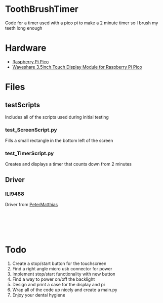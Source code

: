 # ToothBrushTimer
Code for a timer used with a pico pi to make a 2 minute timer so I brush my teeth long enough

# Hardware
- [Raspberry Pi Pico](https://littlebirdelectronics.com.au/products/raspberry-pi-pico-raspberry-pi-pico-with-headers-microusb-cable)
- [Waveshare 3.5inch Touch Display Module for Raspberry Pi Pico](https://littlebirdelectronics.com.au/products/3-5inch-touch-display-module-for-raspberry-pi-pico-65k-colours-480-320-spi)

# Files

## testScripts
Includes all of the scripts used during initial testing
### test_ScreenScript.py
Fills a small rectangle in the bottom left of the screen
### test_TimerScript.py
Creates and displays a timer that counts down from 2 minutes

## Driver
### ILI9488
Driver from [PeterMatthias](https://github.com/PeterMatthias/Pico_ILI9488/)

<br><br><br><br>

# Todo
1. Create a stop/start button for the touchscreen
2. Find a right angle micro usb connector for power
3. Implement stop/start functionality with new button
4. Find a way to power on/off the backlight
5. Design and print a case for the display and pi
6. Wrap all of the code up nicely and create a main.py
7. Enjoy your dental hygiene

